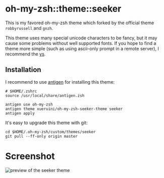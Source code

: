 oh-my-zsh::theme::seeker
========================

This is my favored oh-my-zsh theme which forked by the official theme
`robbyrussell` and `gnzh`.

This theme uses many special unicode characters to be fancy, but it may cause
some problems without well supported fonts. If you hope to find a theme more
simple (such as using ascii-only prompt in a remote server), I recommend
the [ys][].


Installation
------------

I recommend to use [antigen][] for installing this theme:

    # $HOME/.zshrc
    source /usr/local/share/antigen.zsh

    antigen use oh-my-zsh
    antigen theme xueruini/oh-my-zsh-seeker-theme seeker
    antigen apply

It's easy to upgrade this theme with git:

    cd $HOME/.oh-my-zsh/custom/themes/seeker
    git pull --ff-only origin master


Screenshot
==========

![preview of the seeker theme](https://raw.github.com/tonyseek/oh-my-zsh-seeker-theme/gh-assets/preview.png)


[ys]: https://github.com/robbyrussell/oh-my-zsh/wiki/Themes#ys
[antigen]: https://github.com/zsh-users/antigen
